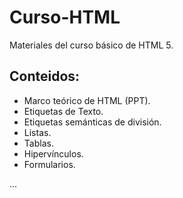 # Curso-HTML
Materiales del curso básico de HTML 5.

## Conteidos:

* Marco teórico de HTML (PPT).
* Etiquetas de Texto.
* Etiquetas semánticas de división.
* Listas.
* Tablas.
* Hipervínculos.
* Formularios.

...

[img1]: http://www.maestrosdelweb.com/images/2011/09/logo-html5.jpg "Título alternativo"

